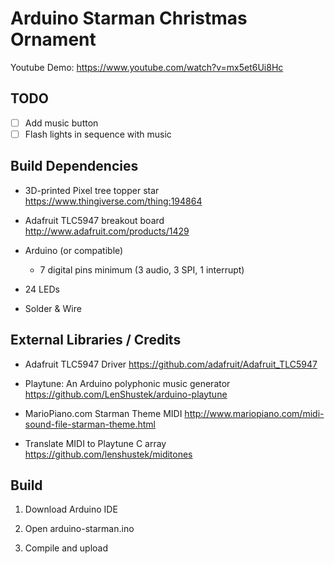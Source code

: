 # Arduino Starman Christmas Ornament

Youtube Demo: https://www.youtube.com/watch?v=mx5et6Ui8Hc

## TODO

- [ ] Add music button
- [ ] Flash lights in sequence with music

## Build Dependencies

- 3D-printed Pixel tree topper star
  https://www.thingiverse.com/thing:194864

- Adafruit TLC5947 breakout board
  http://www.adafruit.com/products/1429

- Arduino (or compatible)
  - 7 digital pins minimum (3 audio, 3 SPI, 1 interrupt)

- 24 LEDs

- Solder & Wire

## External Libraries / Credits

- Adafruit TLC5947 Driver
  https://github.com/adafruit/Adafruit_TLC5947

- Playtune: An Arduino polyphonic music generator
  https://github.com/LenShustek/arduino-playtune

- MarioPiano.com Starman Theme MIDI
  http://www.mariopiano.com/midi-sound-file-starman-theme.html

- Translate MIDI to Playtune C array
  https://github.com/lenshustek/miditones

## Build

1. Download Arduino IDE

2. Open arduino-starman.ino

3. Compile and upload


